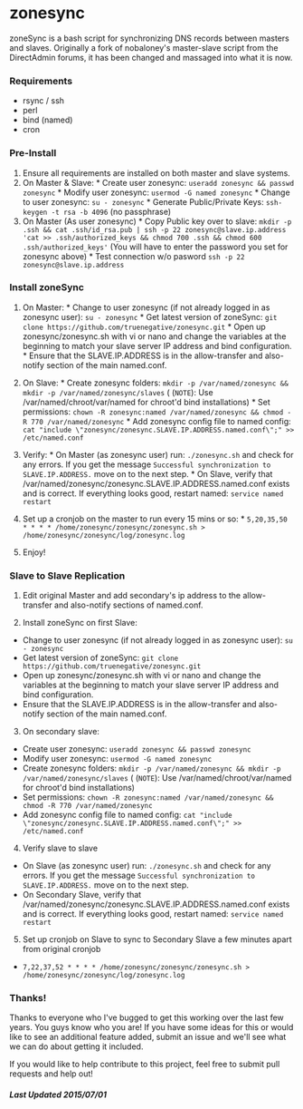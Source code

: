 # zonesync
zoneSync is a bash script for synchronizing DNS records between masters and slaves. Originally a fork of nobaloney's master-slave script from the DirectAdmin forums, it has been changed and massaged into what it is now.

### Requirements
  * rsync / ssh
  * perl
  * bind (named)
  * cron

### Pre-Install
  1. Ensure all requirements are installed on both master and slave systems.
  2. On Master & Slave:
    * Create user zonesync: `useradd zonesync && passwd zonesync`
    * Modify user zonesync: `usermod -G named zonesync`
    * Change to user zonesync: `su - zonesync`
    * Generate Public/Private Keys: `ssh-keygen -t rsa -b 4096` (no passphrase)
  2. On Master (As user zonesync)
    * Copy Public key over to slave: `mkdir -p .ssh && cat .ssh/id_rsa.pub | ssh -p 22 zonesync@slave.ip.address 'cat >> .ssh/authorized_keys && chmod 700 .ssh && chmod 600 .ssh/authorized_keys'` (You will have to enter the password you set for zonesync above)
    * Test connection w/o pasword `ssh -p 22 zonesync@slave.ip.address`

### Install zoneSync
  1. On Master:
    * Change to user zonesync (if not already logged in as zonesync user): `su - zonesync`
    * Get latest version of zoneSync: `git clone https://github.com/truenegative/zonesync.git`
    * Open up zonesync/zonesync.sh with vi or nano and change the variables at the beginning to match your slave server IP address and bind configuration.
    * Ensure that the SLAVE.IP.ADDRESS is in the allow-transfer and also-notify section of the main named.conf.
  
  2. On Slave:
    * Create zonesync folders: `mkdir -p /var/named/zonesync && mkdir -p /var/named/zonesync/slaves` ( (`NOTE`): Use /var/named/chroot/var/named for chroot'd bind installations)
    * Set permissions: `chown -R zonesync:named /var/named/zonesync && chmod -R 770 /var/named/zonesync`
    * Add zonesync config file to named config: `cat "include \"zonesync/zonesync.SLAVE.IP.ADDRESS.named.conf\";" >> /etc/named.conf`
    
  
  3. Verify:
    * On Master (as zonesync user) run: `./zonesync.sh` and check for any errors. If you get the message `Successful synchronization to SLAVE.IP.ADDRESS.` move on to the next step.
    * On Slave, verify that /var/named/zonesync/zonesync.SLAVE.IP.ADDRESS.named.conf exists and is correct. If everything looks good, restart named: `service named restart`
  
  4. Set up a cronjob on the master to run every 15 mins or so:
    * `5,20,35,50 * * * * /home/zonesync/zonesync/zonesync.sh > /home/zonesync/zonesync/log/zonesync.log`
  
  5. Enjoy!

### Slave to Slave Replication
1.  Edit original Master and add secondary's ip address to the allow-transfer and also-notify sections of named.conf.

2.  Install zoneSync on first Slave:
   * Change to user zonesync (if not already logged in as zonesync user): `su - zonesync`
   * Get latest version of zoneSync: `git clone https://github.com/truenegative/zonesync.git`
   * Open up zonesync/zonesync.sh with vi or nano and change the variables at the beginning to match your slave server IP address and bind configuration.
   * Ensure that the SLAVE.IP.ADDRESS is in the allow-transfer and also-notify section of the main named.conf.

3.  On secondary slave:
   * Create user zonesync: `useradd zonesync && passwd zonesync`
   * Modify user zonesync: `usermod -G named zonesync`
   * Create zonesync folders: `mkdir -p /var/named/zonesync && mkdir -p /var/named/zonesync/slaves` ( (`NOTE`): Use /var/named/chroot/var/named for chroot'd bind installations)
   * Set permissions: `chown -R zonesync:named /var/named/zonesync && chmod -R 770 /var/named/zonesync`
   * Add zonesync config file to named config: `cat "include \"zonesync/zonesync.SLAVE.IP.ADDRESS.named.conf\";" >> /etc/named.conf`

4.  Verify slave to slave
   * On Slave (as zonesync user) run: `./zonesync.sh` and check for any errors. If you get the message `Successful synchronization to SLAVE.IP.ADDRESS.` move on to the next step.
   * On Secondary Slave, verify that /var/named/zonesync/zonesync.SLAVE.IP.ADDRESS.named.conf exists and is correct. If everything looks good, restart named: `service named restart`

5.  Set up cronjob on Slave to sync to Secondary Slave a few minutes apart from original cronjob
   * `7,22,37,52 * * * * /home/zonesync/zonesync/zonesync.sh > /home/zonesync/zonesync/log/zonesync.log`


### Thanks!

Thanks to everyone who I've bugged to get this working over the last few years. You guys know who you are! If you have some ideas for this or would like to see an additional feature added, submit an issue and we'll see what we can do about getting it included.

If you would like to help contribute to this project, feel free to submit pull requests and help out!


##### Last Updated 2015/07/01
